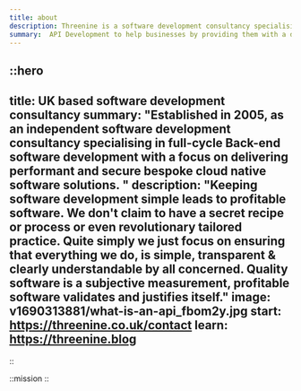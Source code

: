 ```yaml
---
title: about
description: Threenine is a software development consultancy specialising in back-end software development for web, mobile & bitcoin based solutions
summary:  API Development to help businesses by providing them with a dependable, performant API infrastructure.
---
```


::hero 
---
title: UK based software development consultancy
summary: "Established in 2005, as an independent software development consultancy specialising in full-cycle Back-end software development with a focus on delivering performant and secure bespoke cloud native software solutions. "
description: "Keeping software development simple leads to profitable software. We don't claim to have a secret recipe or process or even revolutionary tailored practice. Quite simply we just focus 
on ensuring that everything we do, is simple, transparent & clearly understandable by all concerned. Quality software is a subjective measurement, profitable software validates and justifies itself."
image: v1690313881/what-is-an-api_fbom2y.jpg
start: https://threenine.co.uk/contact
learn: https://threenine.blog
---
::

::mission
::
